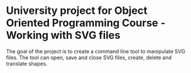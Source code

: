 <h1 id="university-project-for-object-oriented-programming-course---working-with-svg-files">University project for Object Oriented Programming Course - Working with SVG files</h1>
<p>The goal of the project is to create a command line tool to manipulate SVG files. The tool can open, save and close SVG files, create, delete and translate shapes.</p>
